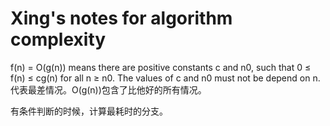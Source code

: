 Xing's notes for algorithm complexity
=====================================

f(n) = O(g(n)) means there are positive constants c and n0, such that 0 ≤ f(n) ≤ cg(n) for all n ≥ n0. The values of c and n0 must not be depend on n. 代表最差情况。O(g(n))包含了比他好的所有情况。

有条件判断的时候，计算最耗时的分支。